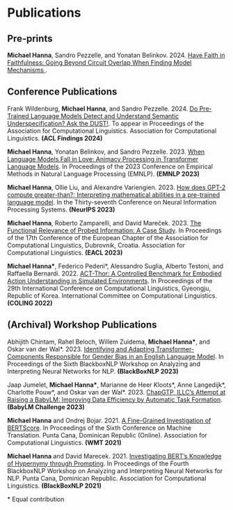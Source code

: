 # Publications
## Pre-prints
**Michael Hanna**, Sandro Pezzelle, and Yonatan Belinkov. 2024. [Have Faith in Faithfulness: Going Beyond Circuit Overlap When Finding Model Mechanisms
](https://arxiv.org/abs/2403.17806).

## Conference Publications
Frank Wildenburg, **Michael Hanna**, and Sandro Pezzelle. 2024. [Do Pre-Trained Language Models Detect and Understand Semantic Underspecification? Ask the DUST!](https://arxiv.org/abs/2402.12486). To appear in Proceedings of the Association for Computational Linguistics. Association for Computational Linguistics. **(ACL Findings 2024)**

**Michael Hanna**, Yonatan Belinkov, and Sandro Pezzelle. 2023. [When Language Models Fall in Love: Animacy Processing in Transformer Language Models](https://aclanthology.org/2023.emnlp-main.744/). In Proceedings of the 2023 Conference on Empirical Methods in Natural Language Processing (EMNLP). **(EMNLP 2023)**

**Michael Hanna**, Ollie Liu, and Alexandre Variengien. 2023. [How does GPT-2 compute greater-than?: Interpreting mathematical abilities in a pre-trained language model](http://arxiv.org/abs/2305.00586). In the Thirty-seventh Conference on Neural Information Processing Systems. **(NeurIPS 2023)**

**Michael Hanna**, Roberto Zamparelli, and David Mareček. 2023. [The Functional Relevance of Probed Information: A Case Study](https://aclanthology.org/2023.eacl-main.58/). In Proceedings of the 17th Conference of the European Chapter of the Association for Computational Linguistics, Dubrovnik, Croatia. Association for Computational Linguistics. **(EACL 2023)**

**Michael Hanna\***, Federico Pedeni\*, Alessandro Suglia, Alberto Testoni, and Raffaella Bernardi. 2022. [ACT-Thor: A Controlled Benchmark for Embodied Action Understanding in Simulated Environments](https://aclanthology.org/2022.coling-1.495/). In Proceedings of the 29th International Conference on Computational Linguistics, Gyeongju, Republic of Korea. International Committee on Computational Linguistics. **(COLING 2022)**

## (Archival) Workshop Publications
Abhijith Chintam, Rahel Beloch, Willem Zuidema, **Michael Hanna\***, and Oskar van der Wal\*. 2023. [Identifying and Adapting Transformer-Components Responsible for Gender Bias in an English Language Model](https://aclanthology.org/2023.blackboxnlp-1.29/). In Proceedings of the Sixth BlackboxNLP Workshop on Analyzing and Interpreting Neural Networks for NLP. **(BlackBoxNLP 2023)**

Jaap Jumelet, **Michael Hanna\***, Marianne de Heer Kloots\*, Anne Langedijk\*, Charlotte Pouw\*, and Oskar van der Wal\*. 2023. [ChapGTP, ILLC’s Attempt at Raising a BabyLM: Improving Data Efficiency by Automatic Task Formation](https://aclanthology.org/2023.conll-babylm.6/). **(BabyLM Challenge 2023)**

**Michael Hanna** and Ondrej Bojar. 2021. [A Fine-Grained Investigation of BERTScore](https://aclanthology.org/2021.wmt-1.59/). In Proceedings of the Sixth Conference on Machine Translation. Punta Cana, Dominican Republic (Online). Association for Computational Linguistics. **(WMT 2021)**

**Michael Hanna** and David Marecek. 2021. [Investigating BERT’s Knowledge of Hypernymy through Prompting](https://aclanthology.org/2021.blackboxnlp-1.20/). In Proceedings of the Fourth BlackboxNLP Workshop on Analyzing and Interpreting Neural Networks for NLP. Punta Cana, Dominican Republic. Association for Computational Linguistics. **(BlackBoxNLP 2021)**

\* Equal contribution

<!---
## Software Engineering Projects

### Learn Hangul (2019)
<img src="/assets/img/Thumb.png" width="140" height="140">

A learning game (think Duolingo) that teaches you Hangul / 한글, the Korean alphabet. The game is written entirely in Elm, a purely functional language designed for reliable webapps with no runtime exceptions—a property of Elm that I hope you enjoy while playing this game!

This was developed as a project for CMSC 22300: Functional Programming. It does not yet teach all elements of Hangul.

Play the demo [here](https://hannamw.github.io/demos/learn-hangul)!

### Othello (2017)
<img src="/assets/img/othello.png" width="140" height="140">

An implementation of the classic board game, Othello, in C. Play against a human, or a computer. The computer can be very hard to beat - at its hardest setting, it uses a minimax strategy that evaluates board states up to 6 moves in advance.

This program can found on <a href="https://github.com/hannamw/othello-in-c">github</a>, and is run from the command line.
-->
